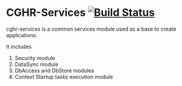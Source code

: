 CGHR-Services  [![Build Status](https://travis-ci.org/cghr/cghr-services.png?branch=master)](https://travis-ci.org/cghr/cghr-services)
====================


cghr-services is a common services module used as a base to create applications.  

It includes

1. Security module
2. DataSync module
3. DbAccess and DbStore modules
4. Context Startup tasks execution module
